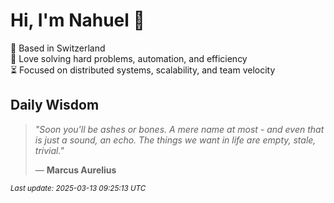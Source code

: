 # Hi, I'm Nahuel :tiger:

📍 Based in Switzerland  
💪 Love solving hard problems, automation, and efficiency  
⏳ Focused on distributed systems, scalability, and team velocity  

## Daily Wisdom
> _"Soon you'll be ashes or bones. A mere name at most - and even that is just a sound, an echo. The things we want in life are empty, stale, trivial."_  
>
> — **Marcus Aurelius**

<sub>*Last update: 2025-03-13 09:25:13 UTC*</sub>
